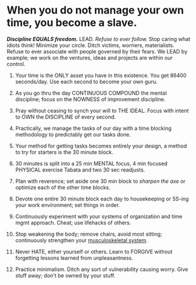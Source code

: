 # When you do not manage your own time, you become a slave.

***Discipline EQUALS freedom.*** LEAD. *Refuse to ever follow.* Stop caring what idiots think! Minimize your circle. Ditch victims, worriers, materialists. Refuse to ever associate with people governed by their fears. We LEAD by example; we work on the ventures, ideas and projects are within our control. 

1) Your time is the ONLY asset you have in this existence. You get 86400 seconds/day. Use each second to become your own guru.

2) As you go thru the day CONTINUOUS COMPOUND the mental discipline; focus on the NOWNESS of improvement discipline.

3) Pray without ceasing to synch your will to THE IDEAL. Focus with intent to OWN the DISCIPLINE of every second. 

4) Practically, we manage the tasks of our day with a time blocking methodology to predictably get our tasks done.

5) Your method for getting tasks becomes entirely your design, a method to try for starters is the 30 minute block.

6) 30 minutes is split into a 25 min MENTAL focus, 4 min focused PHYSICAL exercise Tabata and two 30 sec readjusts.

7) Plan with reverence; set aside one 30 min block to *sharpen the axe* or optimize each of the other time blocks.

8) Devote one entire 30 minute block each day to housekeeping or 5S-ing your work environment; set things in order.

9) Continuously experiment with your systems of organization and time mgmt approach. Cheat; use lifehacks of others.

10) Stop weakening the body; remove chairs, avoid most sitting; continuously strengthen your [musculoskeletal system](https://en.wikipedia.org/wiki/Human_musculoskeletal_system).

11) Never HATE, either yourself or others. Learn to FORGIVE without forgetting lessons learned from unpleasantness.

12) Practice minimalism. Ditch any sort of vulnerability causing worry. Give stuff away; don't be owned by your stuff.
